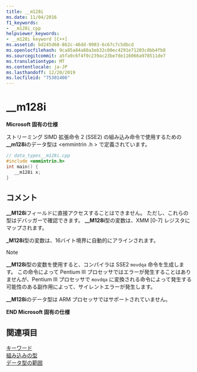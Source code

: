 ```yaml
---
title: __m128i
ms.date: 11/04/2016
f1_keywords:
- __m128i_cpp
helpviewer_keywords:
- __m128i keyword [C++]
ms.assetid: bd245d68-862c-46dd-9903-6c67c7c5dbcd
ms.openlocfilehash: 9ca85a84a80a3eb32c00ec4291e71203c8bb4fb8
ms.sourcegitcommit: a5fa9c6f4f0c239ac23be7de116066a978511de7
ms.translationtype: MT
ms.contentlocale: ja-JP
ms.lasthandoff: 12/20/2019
ms.locfileid: "75301406"
---
```

# <a name="__m128i"></a>__m128i

**Microsoft 固有の仕様**

ストリーミング SIMD 拡張命令 2 (SSE2) の組み込み命令で使用するための **__m128i**のデータ型は \<emmintrin .h > で定義されています。

```cpp
// data_types__m128i.cpp
#include <emmintrin.h>
int main() {
   __m128i x;
}
```

## <a name="remarks"></a>コメント

**__M128i**フィールドに直接アクセスすることはできません。 ただし、これらの型はデバッガーで確認できます。 **__M128i**型の変数は、XMM [0-7] レジスタにマップされます。

**_M128i**型の変数は、16バイト境界に自動的にアラインされます。

> [!NOTE]
>  **__M128i**型の変数を使用すると、コンパイラは SSE2 `movdqa` 命令を生成します。 この命令によって Pentium III プロセッサではエラーが発生することはありませんが、Pentium III プロセッサで `movdqa` に変換される命令によって発生する可能性のある副作用によって、サイレントエラーが発生します。

**__M128i**のデータ型は ARM プロセッサではサポートされていません。

**END Microsoft 固有の仕様**

## <a name="see-also"></a>関連項目

[キーワード](../cpp/keywords-cpp.md)<br/>
[組み込みの型](../cpp/fundamental-types-cpp.md)<br/>
[データ型の範囲](../cpp/data-type-ranges.md)